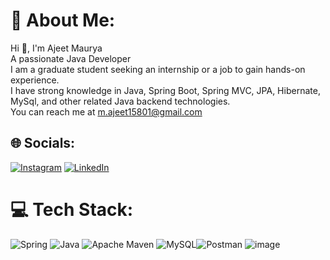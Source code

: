 # 💫 About Me:
Hi 👋, I'm Ajeet Maurya<br>A passionate Java Developer<br>I am a graduate student seeking an internship or a job to gain hands-on experience.<br>I have strong knowledge in Java, Spring Boot, Spring MVC, JPA, Hibernate, MySql, and other related Java backend technologies.<br>You can reach me at m.ajeet15801@gmail.com<br>

## 🌐 Socials:
[![Instagram](https://img.shields.io/badge/Instagram-%23E4405F.svg?logo=Instagram&logoColor=white)](https://instagram.com/Official_ajeet) [![LinkedIn](https://img.shields.io/badge/LinkedIn-%230077B5.svg?logo=linkedin&logoColor=white)](https://www.linkedin.com/in/2001-maurya-ajeet/) 


# 💻 Tech Stack:
![Spring](https://img.shields.io/badge/spring-%236DB33F.svg?style=for-the-badge&logo=spring&logoColor=white) ![Java](https://img.shields.io/badge/java-%23ED8B00.svg?style=for-the-badge&logo=openjdk&logoColor=white) ![Apache Maven](https://img.shields.io/badge/Apache%20Maven-C71A36?style=for-the-badge&logo=Apache%20Maven&logoColor=white) ![MySQL](https://img.shields.io/badge/mysql-%2300000f.svg?style=for-the-badge&logo=mysql&logoColor=white)![Postman](https://img.shields.io/badge/Postman-FF6C37?style=for-the-badge&logo=postman&logoColor=white) 
![image](https://github.com/official-ajeet/readme/assets/91769476/82af6feb-2c05-4a3f-8aa6-0323ef3db445)
